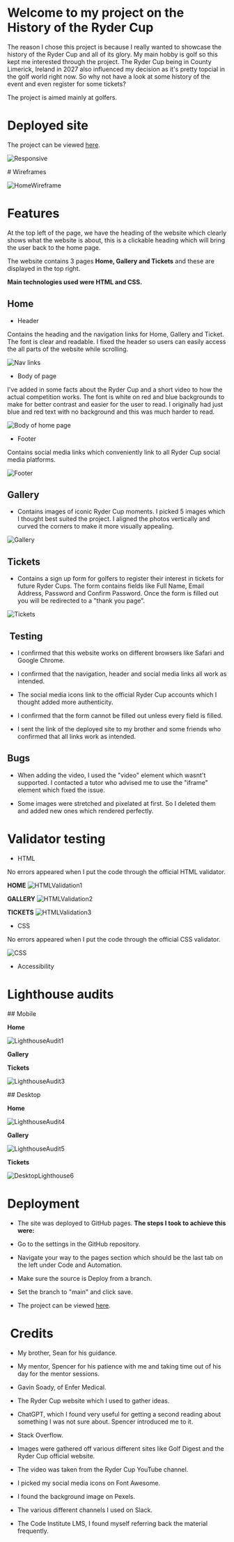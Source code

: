 # Welcome to my project on the History of the Ryder Cup

The reason I chose this project is because I really wanted to showcase the history of the Ryder Cup and all of its glory. My main hobby is golf so this kept me interested through the project. The Ryder Cup being in County Limerick, Ireland in 2027 also influenced my decision as it's pretty topcial in the golf world right now. So why not have a look at some history of the event and even register for some tickets?

The project is aimed mainly at golfers.

# Deployed site

The project can be viewed [here](https://drennan98.github.io/History-of-the-Ryder-Cup/).

![Responsive](assets/images/responsivescreenshot.png)

# Wireframes 

![HomeWireframe](assets/images/home-wireframe.png)

# Features

At the top left of the page, we have the heading of the website which clearly shows what the website is about, this is a clickable heading which will bring the user back to the home page.

The website contains 3 pages **Home, Gallery and Tickets** and these are displayed in the top right.

**Main technologies used were HTML and CSS.**

## Home

- Header

Contains the heading and the navigation links for Home, Gallery and Ticket. The font is clear and readable. I fixed the header so users can easily access the all parts of the website while scrolling.

![Nav links](assets/images/screenshot1navlinks.png)

- Body of page

I've added in some facts about the Ryder Cup and a short video to how the actual competition works. The font is white on red and blue backgrounds to make for better contrast and easier for the user to read. I originally had just blue and red text with no background and this was much harder to read.

![Body of home page](assets/images/updatedsbodyscreenshot.png)

- Footer

Contains social media links which conveniently link to all Ryder Cup social media platforms.

![Footer](assets/images/screenshot3footer.png)

## Gallery

- Contains images of iconic Ryder Cup moments. I picked 5 images which I thought best suited the project.
  I aligned the photos vertically and curved the corners to make it more visually appealing.

![Gallery](assets/images/screenshot4gallery.png)

## Tickets

- Contains a sign up form for golfers to register their interest in tickets for future Ryder Cups. The form contains fields like Full Name, Email Address, Password and Confirm Password. Once the form is filled out you will be redirected to a "thank you page".

![Tickets](assets/images/screenshot5tickets.png)

##  Testing

- I confirmed that this website works on different browsers like Safari and Google Chrome.

- I confirmed that the navigation, header and social media links all work as intended.

- The social media icons link to the official Ryder Cup accounts which I thought added more authenticity.

- I confirmed that the form cannot be filled out unless every field is filled.

- I sent the link of the deployed site to my brother and some friends who confirmed that all links work as intended.

## Bugs

- When adding the video, I used the "video" element which wasnt't supported. I contacted a tutor who advised me to use the "iframe" element which fixed the issue.

- Some images were stretched and pixelated at first. So I deleted them and added new ones which rendered perfectly.

# Validator testing

- HTML

No errors appeared when I put the code through the official HTML validator.

**HOME**
![HTMLValidation1](assets/images/screenshot7htmlvalidation.png)

**GALLERY**
![HTMLValidation2](assets/images/screenshot8galleryhtmlvalidation.png)

**TICKETS**
![HTMLValidation3](assets/images/screenshot9ticketshtmlvalidation.png)

- CSS

No errors appeared when I put the code through the official CSS validator.

![CSS](assets/images/screenshot6cssvalidation.png)

- Accessibility

# Lighthouse audits

## Mobile 

**Home** 

![LighthouseAudit1](assets/images/mobilelighthouse1.png)

**Gallery** 

**Tickets** 

![LighthouseAudit3](assets/images/mobilelighthouse3.png)

## Desktop 

**Home** 

![LighthouseAudit4](assets/images/desktoplighthouse1.png)

**Gallery** 

![LighthouseAudit5](assets/images/desktoplighthouse2.png)

**Tickets** 

![DesktopLighthouse6](assets/images/desktoplighthouse3.png)

# Deployment

- The site was deployed to GitHub pages. **The steps I took to achieve this were:**

- Go to the settings in the GitHub repository.

- Navigate your way to the pages section which should be the last tab on the left under Code and Automation.

- Make sure the source is Deploy from a branch.

- Set the branch to "main" and click save.

- The project can be viewed [here](https://drennan98.github.io/History-of-the-Ryder-Cup/).

#  Credits

- My brother, Sean for his guidance.

- My mentor, Spencer for his patience with me and taking time out of his day for the mentor sessions.

- Gavin Soady, of Enfer Medical.

- The Ryder Cup website which I used to gather ideas.

- ChatGPT, which I found very useful for getting a second reading about something I was not sure about. Spencer introduced me to it.

- Stack Overflow.

- Images were gathered off various different sites like Golf Digest and the Ryder Cup official website.

- The video was taken from the Ryder Cup YouTube channel.

- I picked my social media icons on Font Awesome.

- I found the background image on Pexels.

- The various different channels I used on Slack. 

- The Code Institute LMS, I found myself referring back the material frequently. 
